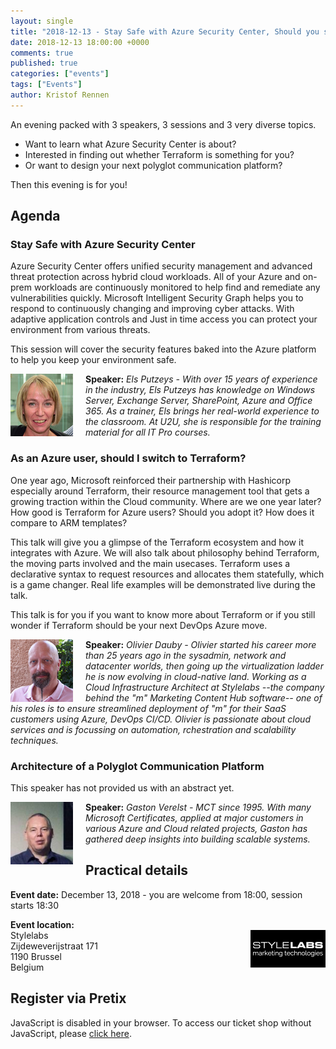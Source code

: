 ```yaml
---
layout: single
title: "2018-12-13 - Stay Safe with Azure Security Center, Should you switch to Terraform and Architecture of a Polyglot Communication Platform"
date: 2018-12-13 18:00:00 +0000
comments: true
published: true
categories: ["events"]
tags: ["Events"]
author: Kristof Rennen
---
```


An evening packed with 3 speakers, 3 sessions and 3 very diverse topics. 
* Want to learn what Azure Security Center is about? 
* Interested in finding out whether Terraform is something for you? 
* Or want to design your next polyglot communication platform? 

Then this evening is for you!

## Agenda

### Stay Safe with Azure Security Center
Azure Security Center offers unified security management and advanced threat protection across hybrid cloud workloads.
All of your Azure and on-prem workloads are continuously monitored to help find and remediate any vulnerabilities quickly. 
Microsoft Intelligent Security Graph helps you to respond to continuously changing and improving cyber attacks. 
With adaptive application controls and Just in time access you can protect your environment from various threats.
 
This session will cover the security features baked into the Azure platform to help you keep your environment safe.

<img src="/assets/media/speakers/els-putzeys.jpg" alt="Els Putzeys" align="left" height="100" width="100" style="margin-right: 20px;">**Speaker:** *Els Putzeys - With over 15 years of experience in the industry, Els Putzeys has knowledge on Windows Server, Exchange Server, SharePoint, Azure and Office 365. As a trainer, Els brings her real-world experience to the classroom. At U2U, she is responsible for the training material for all IT Pro courses.*

### As an Azure user, should I switch to Terraform?
One year ago, Microsoft reinforced their partnership with Hashicorp especially around Terraform, their resource management tool that gets a growing traction within the Cloud community. 
Where are we one year later? How good is Terraform for Azure users? Should you adopt it? How does it compare to ARM templates?

This talk will give you a glimpse of the Terraform ecosystem and how it integrates with Azure. 
We will also talk about philosophy behind Terraform, the moving parts involved and the main usecases. 
Terraform uses a declarative syntax to request resources and allocates them statefully, which is a game changer. Real life examples will be demonstrated live during the talk.

This talk is for you if you want to know more about Terraform or if you still wonder if Terraform should be your next DevOps Azure move.

<img src="/assets/media/speakers/olivier-dauby.jpg" alt="Olivier Dauby" align="left" height="100" width="100" style="margin-right: 20px;">**Speaker:** *Olivier Dauby - Olivier started his career more than 25 years ago in the sysadmin, network and datacenter worlds, then going up the virtualization ladder he is now evolving in cloud-native land. Working as a Cloud Infrastructure Architect at Stylelabs --the company behind the "m" Marketing Content Hub software-- one of his roles is to ensure streamlined deployment of "m" for their SaaS customers using Azure, DevOps CI/CD. Olivier is passionate about cloud services and is focussing on automation, rchestration and scalability techniques.*

### Architecture of a Polyglot Communication Platform 

This speaker has not provided us with an abstract yet.

<img src="/assets/media/speakers/gaston-verelst.jpg" alt="Gaston Verelst" align="left" height="100" width="100" style="margin-right: 20px;">**Speaker:** *Gaston Verelst - MCT since 1995. With many Microsoft Certificates, applied at major customers in various Azure and Cloud related projects, Gaston has gathered deep insights into building scalable systems.*

## Practical details

**Event date:** December 13, 2018 - you are welcome from 18:00, session starts 18:30

**Event location:**<br />
<img width="120" height="60" align="right" alt="" src="/assets/media/sponsors/logo-stylelabs.jpg">Stylelabs<br />
Zijdeweverijstraat 171<br />
1190 Brussel<br />
Belgium

## Register via Pretix
<link rel="stylesheet" type="text/css" href="https://pretix.eu/azug/20181213/widget/v1.css">
<script type="text/javascript" src="https://pretix.eu/widget/v1.en.js" async></script>
<pretix-widget event="https://pretix.eu/azug/20181213/"></pretix-widget>
<noscript>
   <div class="pretix-widget">
        <div class="pretix-widget-info-message">
            JavaScript is disabled in your browser. To access our ticket shop without JavaScript, please <a target="_blank" rel="noopener" href="https://pretix.eu/azug/20181213/">click here</a>.
        </div>
    </div>
</noscript>
